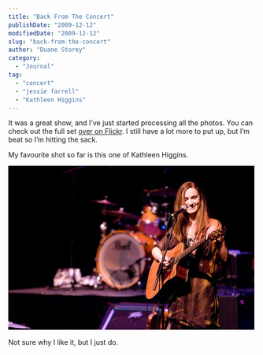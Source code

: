 ```yaml
---
title: "Back From The Concert"
publishDate: "2009-12-12"
modifiedDate: "2009-12-12"
slug: "back-from-the-concert"
author: "Duane Storey"
category:
  - "Journal"
tag:
  - "concert"
  - "jessie farrell"
  - "Kathleen Higgins"
---
```


It was a great show, and I’ve just started processing all the photos. You can check out the full set [over on Flickr](http://www.flickr.com/photos/duanestorey/sets/72157622859546165/). I still have a lot more to put up, but I’m beat so I’m hitting the sack.

My favourite shot so far is this one of Kathleen Higgins.

[![Kathleen Higgins](_images/back-from-the-concert-1.jpg)](http://www.flickr.com/photos/duanestorey/4178465280/in/photostream/)

Not sure why I like it, but I just do.